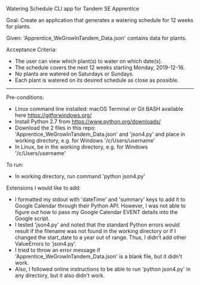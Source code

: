 Watering Schedule CLI app for Tandem SE Apprentice

Goal: Create an application that generates a watering schedule for 12 weeks for plants.

Given: 'Apprentice_WeGrowInTandem_Data.json' contains data for plants.

Acceptance Criteria:
- The user can view which plant(s) to water on which date(s).
- The schedule covers the next 12 weeks starting Monday, 2019-12-16.
- No plants are watered on Saturdays or Sundays.
- Each plant is watered on its desired schedule as close as possible.

-----

Pre-conditions:
- Linux command line installed: macOS Terminal or Git BASH available here https://gitforwindows.org/
- Install Python 2.7 from https://www.python.org/downloads/
- Download the 2 files in this repo: 'Apprentice_WeGrowInTandem_Data.json' and 'json4.py' and place in working directory, e.g. for Windows '/c/Users/username'
- In Linux, be in the working directory, e.g. for Windows '/c/Users/username'


To run:
- In working directory, run command 'python json4.py'


Extensions I would like to add:
- I formatted my stdout with 'dateTime' and 'summary' keys to add it to Google Calendar through their Python API. However, I was not able to figure out how to pass my Google Calendar EVENT details into the Google script.
- I tested 'json4.py' and noted that the standard Python errors would result if the filename was not found in the working directory or if I changed the start_date to a year out of range. Thus, I didn't add other ValueErrors to 'json4.py'.
- I tried to throw an error message if 'Apprentice_WeGrowInTandem_Data.json' is a blank file, but it didn't work.
- Also, I followed online instructions to be able to run 'python json4.py' in any directory, but it also didn't work.
